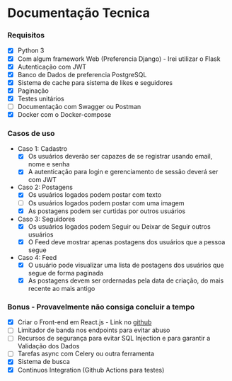 # Documentação Tecnica

### Requisitos
- [x] Python 3
- [x] Com algum framework Web (Preferencia Django) - Irei utilizar o Flask
- [x] Autenticação com JWT
- [x] Banco de Dados de preferencia PostgreSQL
- [x] Sistema de cache para sistema de likes e seguidores
- [x] Paginação
- [x] Testes unitários
- [ ] Documentação com Swagger ou Postman
- [x] Docker com o Docker-compose

### Casos de uso
- Caso 1: Cadastro
    - [x] Os usuários deverão ser capazes de se registrar usando email, nome e senha
    - [x] A autenticação para login e gerenciamento de sessão deverá ser com JWT
- Caso 2: Postagens
    - [x] Os usuários logados podem postar com texto
    - [ ] Os usuários logados podem postar com uma imagem
    - [x] As postagens podem ser curtidas por outros usuários
- Caso 3: Seguidores
    - [x] Os usuários logados podem Seguir ou Deixar de Seguir outros usuários
    - [x] O Feed deve mostrar apenas postagens dos usuários que a pessoa segue
- Caso 4: Feed
    - [x] O usuário pode visualizar uma lista de postagens dos usuários que segue de forma paginada
    - [x] As postagens devem ser ordernadas pela data de criação, do mais recente ao mais antigo

### Bonus - Provavelmente não consiga concluir a tempo
- [x] Criar o Front-end em React.js - Link no [github](https://github.com/MarkusLuan/twitter-desafio_b2bit-front)
- [ ] Limitador de banda nos endpoints para evitar abuso
- [ ] Recursos de segurança para evitar SQL Injection e para garantir a Validação dos Dados
- [ ] Tarefas async com Celery ou outra ferramenta
- [x] Sistema de busca
- [x] Continuos Integration (Github Actions para testes)